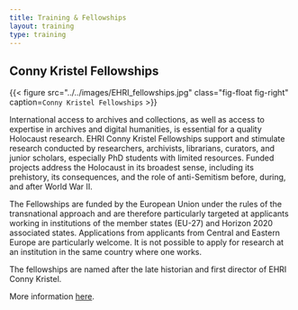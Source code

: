 ```yaml
---
title: Training & Fellowships
layout: training
type: training
---
```


## Conny Kristel Fellowships

{{< figure src="../../images/EHRI_fellowships.jpg" class="fig-float fig-right" caption=`
Conny Kristel Fellowships
` >}}

International access to archives and collections, as well as access to expertise in archives and digital humanities, is essential for a quality Holocaust research. EHRI Conny Kristel Fellowships support and stimulate research conducted by researchers, archivists, librarians, curators, and junior scholars, especially PhD students with limited resources. Funded projects address the Holocaust in its broadest sense, including its prehistory, its consequences, and the role of anti-Semitism before, during, and after World War II.


The Fellowships are funded by the European Union under the rules of the transnational approach and are therefore particularly targeted at applicants working in institutions of the member states (EU-27) and Horizon 2020 associated states. Applications from applicants from Central and Eastern Europe are particularly welcome. It is not possible to apply for research at an institution in the same country where one works.


The fellowships are named after the late historian and first director of EHRI Conny Kristel.


More information [here](https://www.ehri-project.eu/conny-kristel-fellowships/).

<!-- stipendia v ŽMP? -->

<!--
{{< figure class="fig-side" src="../images/names-2.png" caption=`
##### Another Caption

This figure is on its side.` >}}
-->
